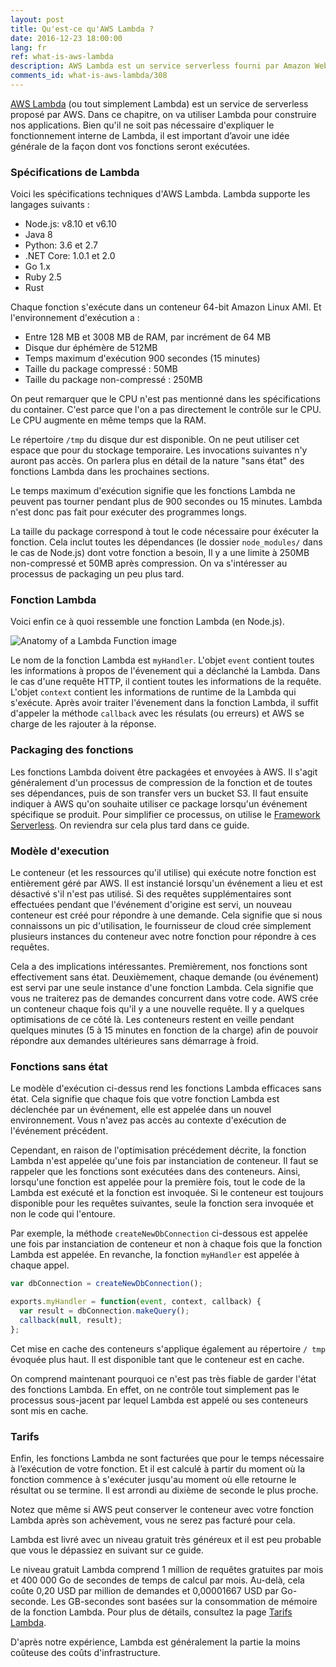 ```yaml
---
layout: post
title: Qu'est-ce qu'AWS Lambda ?
date: 2016-12-23 18:00:00
lang: fr
ref: what-is-aws-lambda
description: AWS Lambda est un service serverless fourni par Amazon Web Services. Il exécute des morceaux de code (appelés fonctions Lambda) dans des conteneurs sans état qui sont générés à la demande pour répondre à des événements (tels que des requêtes HTTP). Les conteneurs sont ensuite supprimer lorsque l'exécution de la fonction est terminée. Les utilisateurs ne sont facturés que pour le temps nécessaire à l'exécution de la fonction.
comments_id: what-is-aws-lambda/308
---
```


[AWS Lambda](https://aws.amazon.com/lambda/) (ou tout simplement Lambda) est un service de serverless proposé par AWS. Dans ce chapitre, on va utiliser Lambda pour construire nos applications. Bien qu'il ne soit pas nécessaire d'expliquer le fonctionnement interne de Lambda, il est important d’avoir une idée générale de la façon dont vos fonctions seront exécutées.

### Spécifications de Lambda

Voici les spécifications techniques d'AWS Lambda. Lambda supporte les langages suivants :

- Node.js: v8.10 et v6.10
- Java 8
- Python: 3.6 et 2.7
- .NET Core: 1.0.1 et 2.0
- Go 1.x
- Ruby 2.5
- Rust

Chaque fonction s'exécute dans un conteneur 64-bit Amazon Linux AMI. Et l'environnement d'exécution a :

- Entre 128 MB et 3008 MB de RAM, par incrément de 64 MB
- Disque dur éphémère de 512MB
- Temps maximum d'exécution 900 secondes (15 minutes)
- Taille du package compressé : 50MB
- Taille du package non-compressé : 250MB

On peut remarquer que le CPU n'est pas mentionné dans les spécifications du container. C'est parce que l'on a pas directement le contrôle sur le CPU. Le CPU augmente en même temps que la RAM.

Le répertoire `/tmp` du disque dur est disponible. On ne peut utiliser cet espace que pour du stockage temporaire. Les invocations suivantes n'y auront pas accès. On parlera plus en détail de la nature "sans état" des fonctions Lambda dans les prochaines sections.

Le temps maximum d'exécution signifie que les fonctions Lambda ne peuvent pas tourner pendant plus de 900 secondes ou 15 minutes. Lambda n'est donc pas fait pour exécuter des programmes longs.

La taille du package correspond à tout le code nécessaire pour éxécuter la fonction. Cela inclut toutes les dépendances (le dossier `node_modules/` dans le cas de Node.js) dont votre fonction a besoin, Il y a une limite à 250MB non-compressé et 50MB après compression. On va s'intéresser au processus de packaging un peu plus tard.

### Fonction Lambda 

Voici enfin ce à quoi ressemble une fonction Lambda (en Node.js).

![Anatomy of a Lambda Function image](/assets/anatomy-of-a-lambda-function.png)

Le nom de la fonction Lambda est `myHandler`. L'objet `event` contient toutes les informations à propos de l'évenement qui a déclanché la Lambda. Dans le cas d'une requête HTTP, il contient toutes les informations de la requête. L'objet `context` contient les informations de runtime de la Lambda qui s'exécute. Après avoir traiter l'évenement dans la fonction Lambda, il suffit d'appeler la méthode `callback` avec les résulats (ou erreurs) et AWS se charge de les rajouter à la réponse.

### Packaging des fonctions

Les fonctions Lambda doivent être packagées et envoyées à AWS. Il s'agit généralement d'un processus de compression de la fonction et de toutes ses dépendances, puis de son transfer vers un bucket S3. Il faut ensuite indiquer à AWS qu'on souhaite utiliser ce package lorsqu'un événement spécifique se produit. Pour simplifier ce processus, on utilise le [Framework Serverless](https://serverless.com). On reviendra sur cela plus tard dans ce guide.

### Modèle d'execution

Le conteneur (et les ressources qu'il utilise) qui exécute notre fonction est entièrement géré par AWS. Il est instancié lorsqu'un événement a lieu et est désactivé s'il n'est pas utilisé. Si des requêtes supplémentaires sont effectuées pendant que l'événement d'origine est servi, un nouveau conteneur est créé pour répondre à une demande. Cela signifie que si nous connaissons un pic d'utilisation, le fournisseur de cloud crée simplement plusieurs instances du conteneur avec notre fonction pour répondre à ces requêtes.

Cela a des implications intéressantes. Premièrement, nos fonctions sont effectivement sans état. Deuxièmement, chaque demande (ou événement) est servi par une seule instance d'une fonction Lambda. Cela signifie que vous ne traiterez pas de demandes concurrent dans votre code. AWS crée un conteneur chaque fois qu'il y a une nouvelle requête. Il y a quelques optimisations de ce côté là. Les conteneurs restent en veille pendant quelques minutes (5 à 15 minutes en fonction de la charge) afin de pouvoir répondre aux demandes ultérieures sans démarrage à froid.

### Fonctions sans état

Le modèle d'exécution ci-dessus rend les fonctions Lambda efficaces sans état. Cela signifie que chaque fois que votre fonction Lambda est déclenchée par un événement, elle est appelée dans un nouvel environnement. Vous n'avez pas accès au contexte d'exécution de l'événement précédent.

Cependant, en raison de l'optimisation précédement décrite, la fonction Lambda n'est appelée qu'une fois par instanciation de conteneur. Il faut se rappeler que les fonctions sont exécutées dans des conteneurs. Ainsi, lorsqu'une fonction est appelée pour la première fois, tout le code de la Lambda est exécuté et la fonction est invoquée. Si le conteneur est toujours disponible pour les requêtes suivantes, seule la fonction sera invoquée et non le code qui l'entoure.

Par exemple, la méthode `createNewDbConnection` ci-dessous est appelée une fois par instanciation de conteneur et non à chaque fois que la fonction Lambda est appelée. En revanche, la fonction `myHandler` est appelée à chaque appel.

``` javascript
var dbConnection = createNewDbConnection();

exports.myHandler = function(event, context, callback) {
  var result = dbConnection.makeQuery();
  callback(null, result);
};
```

Cet mise en cache des conteneurs s'applique également au répertoire `/ tmp` évoquée plus haut. Il est disponible tant que le conteneur est en cache.

On comprend maintenant pourquoi ce n'est pas très fiable de garder l'état des fonctions Lambda. En effet, on ne contrôle tout simplement pas le processus sous-jacent par lequel Lambda est appelé ou ses conteneurs sont mis en cache.

### Tarifs

Enfin, les fonctions Lambda ne sont facturées que pour le temps nécessaire à l’exécution de votre fonction. Et il est calculé à partir du moment où la fonction commence à s'exécuter jusqu'au moment où elle retourne le résultat ou se termine. Il est arrondi au dixième de seconde le plus proche.

Notez que même si AWS peut conserver le conteneur avec votre fonction Lambda après son achèvement, vous ne serez pas facturé pour cela.

Lambda est livré avec un niveau gratuit très généreux et il est peu probable que vous le dépassiez en suivant sur ce guide.

Le niveau gratuit Lambda comprend 1 million de requêtes gratuites par mois et 400 000 Go de secondes de temps de calcul par mois. Au-delà, cela coûte 0,20 USD par million de demandes et 0,00001667 USD par Go-seconde. Les GB-secondes sont basées sur la consommation de mémoire de la fonction Lambda. Pour plus de détails, consultez la page [Tarifs Lambda](https://aws.amazon.com/lambda/pricing/).

D'après notre expérience, Lambda est généralement la partie la moins coûteuse des coûts d'infrastructure.

